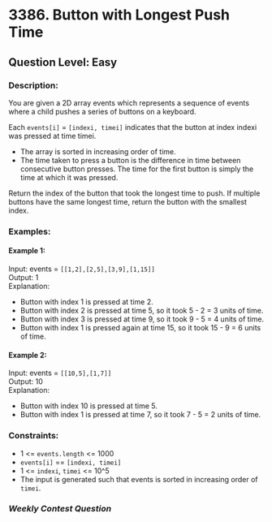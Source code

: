 # 3386. Button with Longest Push Time
## Question Level: Easy
### Description:
You are given a 2D array events which represents a sequence of events where a child pushes a series of buttons on a keyboard.

Each `events[i]` = `[indexi, timei]` indicates that the button at index indexi was pressed at time timei.
- The array is sorted in increasing order of time.
- The time taken to press a button is the difference in time between consecutive button presses. The time for the first button is simply the time at which it was pressed.

Return the index of the button that took the longest time to push. If multiple buttons have the same longest time, return the button with the smallest index.

### Examples:
#### Example 1:

Input: events = `[[1,2],[2,5],[3,9],[1,15]]`<br>
Output: 1<br>
Explanation:
- Button with index 1 is pressed at time 2.
- Button with index 2 is pressed at time 5, so it took 5 - 2 = 3 units of time.
- Button with index 3 is pressed at time 9, so it took 9 - 5 = 4 units of time.
- Button with index 1 is pressed again at time 15, so it took 15 - 9 = 6 units of time.
#### Example 2:

Input: events = `[[10,5],[1,7]]`<br>
Output: 10<br>
Explanation:
- Button with index 10 is pressed at time 5.
- Button with index 1 is pressed at time 7, so it took 7 - 5 = 2 units of time.

### Constraints:

- 1 <= `events.length` <= 1000
- `events[i]` == `[indexi, timei]`
- 1 <= `indexi`, `timei` <= 10^5
- The input is generated such that events is sorted in increasing order of `timei`.

### <i>Weekly Contest Question </i>